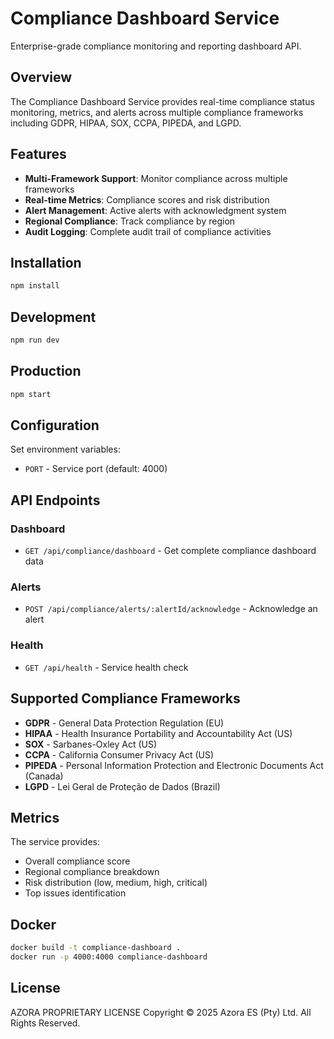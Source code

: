 # Compliance Dashboard Service

Enterprise-grade compliance monitoring and reporting dashboard API.

## Overview

The Compliance Dashboard Service provides real-time compliance status monitoring, metrics, and alerts across multiple compliance frameworks including GDPR, HIPAA, SOX, CCPA, PIPEDA, and LGPD.

## Features

- **Multi-Framework Support**: Monitor compliance across multiple frameworks
- **Real-time Metrics**: Compliance scores and risk distribution
- **Alert Management**: Active alerts with acknowledgment system
- **Regional Compliance**: Track compliance by region
- **Audit Logging**: Complete audit trail of compliance activities

## Installation

```bash
npm install
```

## Development

```bash
npm run dev
```

## Production

```bash
npm start
```

## Configuration

Set environment variables:
- `PORT` - Service port (default: 4000)

## API Endpoints

### Dashboard
- `GET /api/compliance/dashboard` - Get complete compliance dashboard data

### Alerts
- `POST /api/compliance/alerts/:alertId/acknowledge` - Acknowledge an alert

### Health
- `GET /api/health` - Service health check

## Supported Compliance Frameworks

- **GDPR** - General Data Protection Regulation (EU)
- **HIPAA** - Health Insurance Portability and Accountability Act (US)
- **SOX** - Sarbanes-Oxley Act (US)
- **CCPA** - California Consumer Privacy Act (US)
- **PIPEDA** - Personal Information Protection and Electronic Documents Act (Canada)
- **LGPD** - Lei Geral de Proteção de Dados (Brazil)

## Metrics

The service provides:
- Overall compliance score
- Regional compliance breakdown
- Risk distribution (low, medium, high, critical)
- Top issues identification

## Docker

```bash
docker build -t compliance-dashboard .
docker run -p 4000:4000 compliance-dashboard
```

## License

AZORA PROPRIETARY LICENSE
Copyright © 2025 Azora ES (Pty) Ltd. All Rights Reserved.

